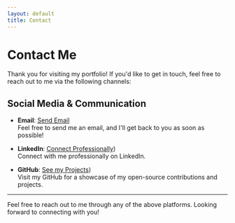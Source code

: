```yaml
---
layout: default
title: Contact
---
```


# Contact Me

Thank you for visiting my portfolio! If you'd like to get in touch, feel free to reach out to me via the following channels:

## Social Media & Communication

- **Email**: [Send Email](mailto:mhadihussain97@gmail.com)  
  Feel free to send me an email, and I'll get back to you as soon as possible!

- **LinkedIn**: [Connect Professionally](https://www.linkedin.com/in/muhammad-hadi-hussain-gilani-888053144/))  
  Connect with me professionally on LinkedIn.

- **GitHub**: [See my Projects](https://github.com/HadiHussain1997))  
  Visit my GitHub for a showcase of my open-source contributions and projects.

---

Feel free to reach out to me through any of the above platforms. Looking forward to connecting with you!

